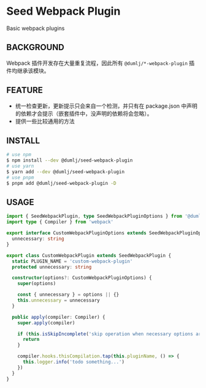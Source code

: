<!-- This file is dynamically generated. please edit in __readme__ -->

# Seed Webpack Plugin

Basic webpack plugins

## BACKGROUND

Webpack 插件开发存在大量重复流程，因此所有 `@dumlj/*-webpack-plugin` 插件均继承该模块。

## FEATURE

- 统一检查更新，更新提示只会来自一个检测，并只有在 package.json 中声明的依赖才会提示（嵌套插件中，没声明的依赖将会忽略）。
- 提供一些比较通用的方法

## INSTALL

```bash
# use npm
$ npm install --dev @dumlj/seed-webpack-plugin
# use yarn
$ yarn add --dev @dumlj/seed-webpack-plugin
# use pnpm
$ pnpm add @dumlj/seed-webpack-plugin -D
```

## USAGE

```ts
import { SeedWebpackPlugin, type SeedWebpackPluginOptions } from '@dumlj/seed-webpack-plugin'
import type { Compiler } from 'webpack'

export interface CustomWebpackPluginOptions extends SeedWebpackPluginOptions {
  unnecessary: string
}

export class CustomWebpackPlugin extends SeedWebpackPlugin {
  static PLUGIN_NAME = 'custom-webpack-plugin'
  protected unnecessary: string

  constructor(options?: CustomWebpackPluginOptions) {
    super(options)

    const { unnecessary } = options || {}
    this.unnecessary = unnecessary
  }

  public apply(compiler: Compiler) {
    super.apply(compiler)

    if (this.isSkipIncomplete('skip operation when necessary options are missed.', { unnecessary: this.unnecessary })) {
      return
    }

    compiler.hooks.thisCompilation.tap(this.pluginName, () => {
      this.logger.info('todo something...')
    })
  }
}
```

<stackblitz-live-demo src="@dumlj-example/seed-webpack-plugin"></stackblitz-live-demo>
